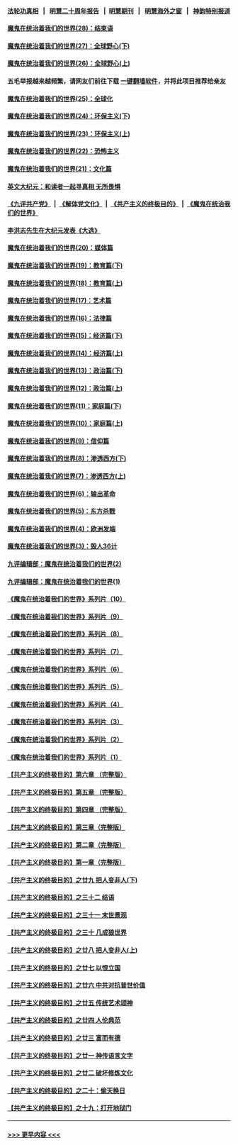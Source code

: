 #### [法轮功真相](https://github.com/gfw-breaker/truth/blob/master/README.md?t=0) &nbsp;&nbsp;|&nbsp;&nbsp; [明慧二十周年报告](https://github.com/gfw-breaker/mh-reports/blob/master/README.md?t=0) &nbsp;&nbsp;|&nbsp;&nbsp;[明慧期刊](https://github.com/gfw-breaker/mh-qikan) &nbsp;&nbsp;|&nbsp;&nbsp; [明慧海外之窗](https://github.com/gfw-breaker/mh-news/blob/master/README.md?t=0) &nbsp;&nbsp;|&nbsp;&nbsp; [神韵特别报道](https://github.com/gfw-breaker/mh-news/blob/master/shenyun.md?t=0)
#### [魔鬼在统治着我们的世界(28)：结束语](../pages/nsc422/n10936246.md?t=07101902) 
#### [魔鬼在统治着我们的世界(27)：全球野心(下)](../pages/nsc422/n10928319.md?t=07101902) 
#### [魔鬼在统治着我们的世界(26)：全球野心(上)](../pages/nsc422/n10900318.md?t=07101902) 
#### 五毛举报越来越频繁，请网友们前往下载 [一键翻墙软件](https://github.com/gfw-breaker/ssr-accounts)，并将此项目推荐给亲友
#### [魔鬼在统治着我们的世界(25)：全球化](../pages/nsc422/n10788205.md?t=07101902) 
#### [魔鬼在统治着我们的世界(24)：环保主义(下)](../pages/nsc422/n10695307.md?t=07101902) 
#### [魔鬼在统治着我们的世界(23)：环保主义(上)](../pages/nsc422/n10688613.md?t=07101902) 
#### [魔鬼在统治着我们的世界(22)：恐怖主义](../pages/nsc422/n10614727.md?t=07101902) 
#### [魔鬼在统治着我们的世界(21)：文化篇](../pages/nsc422/n10597706.md?t=07101902) 
#### [英文大纪元：和读者一起寻真相 无所畏惧](../pages/nsc422/n12542027.md?t=07101902) 
#### [《九评共产党》](https://github.com/begood0513/9ping.md/blob/master/README.md) &nbsp;|&nbsp; [《解体党文化》](../../../../jtdwh.md/blob/master/README.md)  &nbsp;|&nbsp; [《共产主义的终极目的》](../../../../gczydzjmd.md/blob/master/README.md) &nbsp;|&nbsp; [《魔鬼在统治我们的世界》](../../../../mgztzwmdsj.md/blob/master/README.md) 
#### [李洪志先生在大纪元发表《大选》](../pages/nsc422/n12534746.md?t=07101902) 
#### [魔鬼在统治着我们的世界(20)：媒体篇](../pages/nsc422/n10586579.md?t=07101902) 
#### [魔鬼在统治着我们的世界(19)：教育篇(下)](../pages/nsc422/n10564808.md?t=07101902) 
#### [魔鬼在统治着我们的世界(18)：教育篇(上)](../pages/nsc422/n10526970.md?t=07101902) 
#### [魔鬼在统治着我们的世界(17)：艺术篇](../pages/nsc422/n10499093.md?t=07101902) 
#### [魔鬼在统治着我们的世界(16)：法律篇](../pages/nsc422/n10485969.md?t=07101902) 
#### [魔鬼在统治着我们的世界(15)：经济篇(下)](../pages/nsc422/n10469975.md?t=07101902) 
#### [魔鬼在统治着我们的世界(14)：经济篇(上)](../pages/nsc422/n10457370.md?t=07101902) 
#### [魔鬼在统治着我们的世界(13)：政治篇(下)](../pages/nsc422/n10448270.md?t=07101902) 
#### [魔鬼在统治着我们的世界(12)：政治篇(上)](../pages/nsc422/n10444576.md?t=07101902) 
#### [魔鬼在统治着我们的世界(11)：家庭篇(下)](../pages/nsc422/n10440961.md?t=07101902) 
#### [魔鬼在统治着我们的世界(10)：家庭篇(上)](../pages/nsc422/n10435448.md?t=07101902) 
#### [魔鬼在统治着我们的世界(9)：信仰篇](../pages/nsc422/n10432159.md?t=07101902) 
#### [魔鬼在统治着我们的世界(8)：渗透西方(下)](../pages/nsc422/n10429603.md?t=07101902) 
#### [魔鬼在统治着我们的世界(7)：渗透西方(上)](../pages/nsc422/n10426013.md?t=07101902) 
#### [魔鬼在统治着我们的世界(6)：输出革命](../pages/nsc422/n10421536.md?t=07101902) 
#### [魔鬼在统治着我们的世界(5)：东方杀戮](../pages/nsc422/n10417707.md?t=07101902) 
#### [魔鬼在统治着我们的世界(4)：欧洲发端](../pages/nsc422/n10414890.md?t=07101902) 
#### [魔鬼在统治着我们的世界(3)：毁人36计](../pages/nsc422/n10411583.md?t=07101902) 
#### [九评编辑部：魔鬼在统治着我们的世界(2)](../pages/nsc422/n10410036.md?t=07101902) 
#### [九评编辑部：魔鬼在统治着我们的世界(1)](../pages/nsc422/n10406825.md?t=07101902) 
#### [《魔鬼在统治着我们的世界》系列片（10）](../pages/nsc422/n12292670.md?t=07101902) 
#### [《魔鬼在统治着我们的世界》系列片（9）](../pages/nsc422/n12290859.md?t=07101902) 
#### [《魔鬼在统治着我们的世界》系列片（8）](../pages/nsc422/n12287445.md?t=07101902) 
#### [《魔鬼在统治着我们的世界》系列片（7）](../pages/nsc422/n12283425.md?t=07101902) 
#### [《魔鬼在统治着我们的世界》系列片（6）](../pages/nsc422/n12282314.md?t=07101902) 
#### [《魔鬼在统治着我们的世界》系列片（5）](../pages/nsc422/n12281419.md?t=07101902) 
#### [《魔鬼在统治着我们的世界》系列片（4）](../pages/nsc422/n12274024.md?t=07101902) 
#### [《魔鬼在统治着我们的世界》系列片（3）](../pages/nsc422/n12271322.md?t=07101902) 
#### [《魔鬼在统治着我们的世界》系列片（2）](../pages/nsc422/n12269049.md?t=07101902) 
#### [《魔鬼在统治着我们的世界》系列片（1）](../pages/nsc422/n12267575.md?t=07101902) 
#### [【共产主义的终极目的】第六章 （完整版）](../pages/nsc422/n11428913.md?t=07101902) 
#### [【共产主义的终极目的】第五章 （完整版）](../pages/nsc422/n11428912.md?t=07101902) 
#### [【共产主义的终极目的】第四章 （完整版）](../pages/nsc422/n11428907.md?t=07101902) 
#### [【共产主义的终极目的】第三章（完整版）](../pages/nsc422/n11428848.md?t=07101902) 
#### [【共产主义的终极目的】第二章（完整版）](../pages/nsc422/n11428831.md?t=07101902) 
#### [【共产主义的终极目的】第一章（完整版）](../pages/nsc422/n11417651.md?t=07101902) 
#### [【共产主义的终极目的】之廿九 把人变非人(下)](../pages/nsc422/n11344140.md?t=07101902) 
#### [【共产主义的终极目的】之三十二 结语](../pages/nsc422/n11360535.md?t=07101902) 
#### [【共产主义的终极目的】之三十一 末世景观](../pages/nsc422/n11351129.md?t=07101902) 
#### [【共产主义的终极目的】之三十 几成狼世界](../pages/nsc422/n11348280.md?t=07101902) 
#### [【共产主义的终极目的】之廿八 把人变非人(上)](../pages/nsc422/n11340492.md?t=07101902) 
#### [【共产主义的终极目的】之廿七 以恨立国](../pages/nsc422/n11336944.md?t=07101902) 
#### [【共产主义的终极目的】之廿六 中共对抗普世价值](../pages/nsc422/n11324785.md?t=07101902) 
#### [【共产主义的终极目的】之廿五 传统艺术颂神](../pages/nsc422/n11296396.md?t=07101902) 
#### [【共产主义的终极目的】之廿四 人伦典范](../pages/nsc422/n11296397.md?t=07101902) 
#### [【共产主义的终极目的】之廿三 富而有德](../pages/nsc422/n11283598.md?t=07101902) 
#### [【共产主义的终极目的】之廿一 神传语言文字](../pages/nsc422/n11263265.md?t=07101902) 
#### [【共产主义的终极目的】之廿二 破坏修炼文化](../pages/nsc422/n11245728.md?t=07101902) 
#### [【共产主义的终极目的】之二十：偷天换日](../pages/nsc422/n11238846.md?t=07101902) 
#### [【共产主义的终极目的】之十九：打开地狱门](../pages/nsc422/n11206376.md?t=07101902) 

----
#### [ >>> 更早内容 <<< ](../indexes/nsc422-earlier.md)
